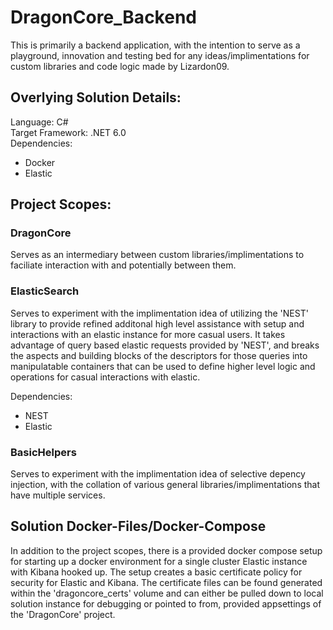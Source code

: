 # DragonCore_Backend
This is primarily a backend application, with the intention to serve as a playground, innovation and testing bed for any ideas/implimentations for custom 
libraries and code logic made by Lizardon09.

## Overlying Solution Details:

Language: C# <br />
Target Framework: .NET 6.0 <br />
Dependencies:
  - Docker
  - Elastic

## Project Scopes:

### DragonCore

Serves as an intermediary between custom libraries/implimentations to faciliate interaction with and potentially between them.

### ElasticSearch

Serves to experiment with the implimentation idea of utilizing the 'NEST' library to provide refined additonal high level assistance with setup and interactions 
with an elastic instance for more casual users. It takes advantage of query based elastic requests provided by 'NEST', and breaks the aspects and building 
blocks of the descriptors for those queries into manipulatable containers that can be used to define higher level logic and operations for casual interactions
with elastic.

Dependencies:
  - NEST
  - Elastic
  
### BasicHelpers

Serves to experiment with the implimentation idea of selective depency injection, with the collation of various general libraries/implimentations that have 
multiple services.

## Solution Docker-Files/Docker-Compose

In addition to the project scopes, there is a provided docker compose setup for starting up a docker environment for a single cluster Elastic instance
with Kibana hooked up. The setup creates a basic certificate policy for security for Elastic and Kibana. The certificate files can be found generated within
the 'dragoncore_certs' volume and can either be pulled down to local solution instance for debugging or pointed to from, provided appsettings of the
'DragonCore' project.